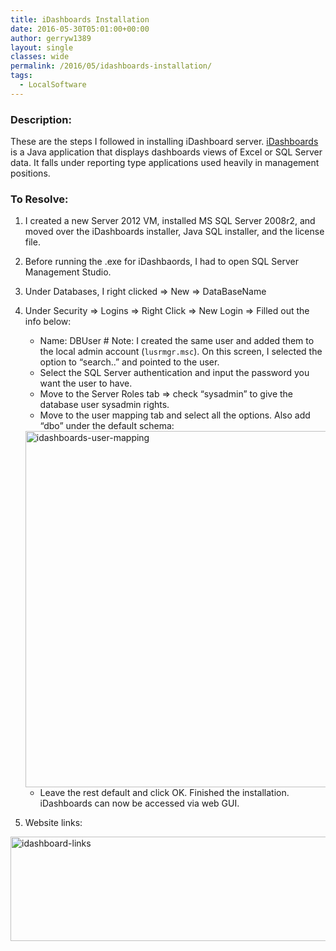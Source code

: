 ```yaml
---
title: iDashboards Installation
date: 2016-05-30T05:01:00+00:00
author: gerryw1389
layout: single
classes: wide
permalink: /2016/05/idashboards-installation/
tags:
  - LocalSoftware
---
```

<!--more-->

### Description:

These are the steps I followed in installing iDashboard server. [iDashboards](https://www.idashboards.com) is a Java application that displays dashboards views of Excel or SQL Server data. It falls under reporting type applications used heavily in management positions.

### To Resolve:

1. I created a new Server 2012 VM, installed MS SQL Server 2008r2, and moved over the iDashboards installer, Java SQL installer, and the license file.

2. Before running the .exe for iDashbaords, I had to open SQL Server Management Studio.

3. Under Databases, I right clicked => New => DataBaseName

4. Under Security => Logins => Right Click => New Login => Filled out the info below:

   - Name: DBUser # Note: I created the same user and added them to the local admin account (`lusrmgr.msc`). On this screen, I selected the option to &#8220;search..&#8221; and pointed to the user.
   - Select the SQL Server authentication and input the password you want the user to have.
   - Move to the Server Roles tab => check &#8220;sysadmin&#8221; to give the database user sysadmin rights.
   - Move to the user mapping tab and select all the options. Also add &#8220;dbo&#8221; under the default schema:

   <img class="size-full wp-image-669 aligncenter" src="https://automationadmin.com/assets/images/uploads/2016/09/idashboards-user-mapping.png" alt="idashboards-user-mapping" width="559" height="570" srcset="https://automationadmin.com/assets/images/uploads/2016/09/idashboards-user-mapping.png 559w, https://automationadmin.com/assets/images/uploads/2016/09/idashboards-user-mapping-294x300.png 294w" sizes="(max-width: 559px) 100vw, 559px" />

   - Leave the rest default and click OK. Finished the installation. iDashboards can now be accessed via web GUI.

5. Website links:

  <img class="alignnone size-full wp-image-668" src="https://automationadmin.com/assets/images/uploads/2016/09/idashboard-links.png" alt="idashboard-links" width="521" height="167" srcset="https://automationadmin.com/assets/images/uploads/2016/09/idashboard-links.png 521w, https://automationadmin.com/assets/images/uploads/2016/09/idashboard-links-300x96.png 300w" sizes="(max-width: 521px) 100vw, 521px" />

